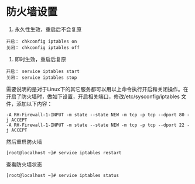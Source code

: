 # 防火墙设置
1. 永久性生效，重启后不会复原
```
开启： chkconfig iptables on
关闭： chkconfig iptables off
```
1. 即时生效，重启后复原
```
开启： service iptables start
关闭： service iptables stop
```

需要说明的是对于Linux下的其它服务都可以用以上命令执行开启和关闭操作。在开启了防火墙时，做如下设置，开启相关端口，修改/etc/sysconfig/iptables 文件，添加以下内容：
```
-A RH-Firewall-1-INPUT -m state --state NEW -m tcp -p tcp --dport 80 -j ACCEPT
-A RH-Firewall-1-INPUT -m state --state NEW -m tcp -p tcp --dport 22 -j ACCEPT
```
然后重启防火墙
```
[root@localhost ~]# service iptables restart
```
查看防火墙状态
```
[root@localhost ~]# service iptables status
```